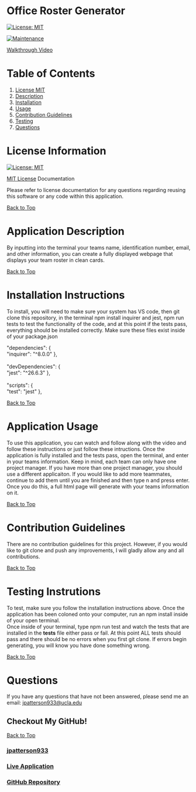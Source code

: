 # Office Roster Generator

[![License: MIT](https://img.shields.io/badge/License-MIT-yellow.svg)](https://opensource.org/licenses/MIT)

[![Maintenance](https://img.shields.io/badge/Maintained%3F-no-red.svg)](https://bitbucket.org/lbesson/ansi-colors)

[Walkthrough Video](https://youtu.be/7A-K7CLKtVk)

# Table of Contents
1. [License MIT](#license-information)
2. [Description](#application-description)
3. [Installation](#installation-instructions)
4. [Usage](#application-usage)
5. [Contribution Guidelines](#contribution-guidelines)
6. [Testing](#testing-instrutions)
7. [Questions](#questions)

# License Information

[![License: MIT](https://img.shields.io/badge/License-MIT-yellow.svg)](https://opensource.org/licenses/MIT)

[MIT License](https://www.mit.edu/~amini/LICENSE.md) Documentation

Please refer to license documentation for any questions regarding reusing 
this software or any code within this application.

[Back to Top](#table-of-contents)

# Application Description

By inputting into the terminal your teams name, identification number, email, and other information, you can create a fully displayed webpage that displays your team roster in clean cards.

[Back to Top](#table-of-contents)

# Installation Instructions

To install, you will need to make sure your system has VS code, then git clone this repository, in the terminal npm install inquirer and jest, npm run tests to test the functionality of the code, and at this point if the tests pass, everything should be installed correctly. Make sure these files exist inside of your package.json

  "dependencies": { <br>
    "inquirer": "^8.0.0"
  }, <br><br>
  "devDependencies": { <br>
    "jest": "^26.6.3"
  },<br><br>
  "scripts": { <br>
    "test": "jest" },

[Back to Top](#table-of-contents)

# Application Usage

To use this application, you can watch and follow along with the video and follow these instructions or just follow these intructions. Once the application is fully installed and the tests pass, open the terminal, and enter in your teams information. Keep in mind, each team can only have one project manager. If you have more than one project manager, you should use a different applicaiton. If you would like to add more teammates, continue to add them until you are finished and then type n and press enter. Once you do this, a full html page will generate with your teams information on it.

[Back to Top](#table-of-contents)

# Contribution Guidelines

There are no contribution guidelines for this project. However, if you would like to git clone and push any improvements, I will gladly allow any and all contributions.

[Back to Top](#table-of-contents)

# Testing Instrutions

To test, make sure you follow the installation instructions above. Once the application has been coloned onto your computer, run an npm install inside of your open terminal. <br> Once inside of your terminal, type npm run test and watch the tests that are installed in the __tests__ file either pass or fail. At this point ALL tests should pass and there should be no errors when you first git clone. If errors begin generating, you will know you have done something wrong.

[Back to Top](#table-of-contents)

# Questions

If you have any questions that have not been answered, please send me an email: jpatterson933@ucla.edu

## Checkout My GitHub!

[Back to Top](#table-of-contents)

### [jpatterson933](https://github.com/jpatterson933)
### [Live Application](https://jpatterson933.github.io/office-roster-generator/)
### [GitHub Repository](https://github.com/jpatterson933/office-roster-generator)